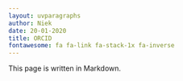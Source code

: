 ```yaml
---
layout: uvparagraphs
author: Niek
date: 20-01-2020
title: ORCID
fontawesome: fa fa-link fa-stack-1x fa-inverse 
---
```


This page is written in Markdown.
